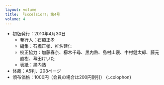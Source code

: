 ```yaml
---
layout: volume
title: 「Excelsior!」第4号
volume: 4
---
```

- 初版発行：2010年4月30日
  - 発行人：石橋正孝
  - 編集：石橋正孝、椎名建仁
  - 校正協力：加藤春奈、櫛木千尋、黒内熱、島村山寝、中村健太郎、藤元直樹、幕田けいた
  - 表紙：黒内熱
- 体裁：A5判、208ページ
- 頒布価格：1000円（会員の場合は200円割引） 
{:.colophon}
